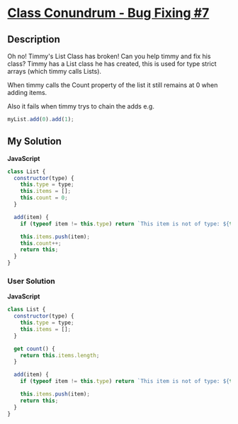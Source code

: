 # [Class Conundrum - Bug Fixing #7](https://www.codewars.com/kata/55cd4ce59382498cbd000080)

## Description

Oh no! Timmy's List Class has broken! Can you help timmy and fix his class? Timmy has a List class he has created, this is used for type strict arrays (which timmy calls Lists).

When timmy calls the Count property of the list it still remains at 0 when adding items.

Also it fails when timmy trys to chain the adds e.g.

```js
myList.add(0).add(1);
```

## My Solution

**JavaScript**

```js
class List {
  constructor(type) {
    this.type = type;
    this.items = [];
    this.count = 0;
  }

  add(item) {
    if (typeof item != this.type) return `This item is not of type: ${this.type}`;

    this.items.push(item);
    this.count++;
    return this;
  }
}
```

### User Solution

**JavaScript**

```js
class List {
  constructor(type) {
    this.type = type;
    this.items = [];
  }

  get count() {
    return this.items.length;
  }

  add(item) {
    if (typeof item != this.type) return `This item is not of type: ${this.type}`;

    this.items.push(item);
    return this;
  }
}
```
